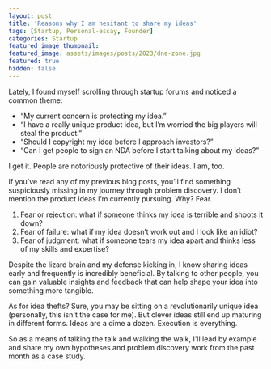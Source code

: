 ```yaml
---
layout: post
title: 'Reasons why I am hesitant to share my ideas'
tags: [Startup, Personal-essay, Founder]
categories: Startup
featured_image_thumbnail:
featured_image: assets/images/posts/2023/dne-zone.jpg
featured: true
hidden: false
---
```

Lately, I found myself scrolling through startup forums and noticed a common theme:

- “My current concern is protecting my idea.”
- “I have a really unique product idea, but I’m worried the big players will steal the product.”
- “Should I copyright my idea before I approach investors?”
- “Can I get people to sign an NDA before I start talking about my ideas?”

I get it. People are notoriously protective of their ideas. I am, too.

If you’ve read any of my previous blog posts, you’ll find something suspiciously missing in my journey through problem discovery. I don’t mention the product ideas I’m currently pursuing. Why? Fear.

1. Fear or rejection: what if someone thinks my idea is terrible and shoots it down?
2. Fear of failure: what if my idea doesn’t work out and I look like an idiot?
3. Fear of judgment: what if someone tears my idea apart and thinks less of my skills and expertise?

Despite the lizard brain and my defense kicking in, I know sharing ideas early and frequently is incredibly beneficial. By talking to other people, you can gain valuable insights and feedback that can help shape your idea into something more tangible.

As for idea thefts? Sure, you may be sitting on a revolutionarily unique idea (personally, this isn't the case for me). But clever ideas still end up maturing in different forms. Ideas are a dime a dozen. Execution is everything.

So as a means of talking the talk and walking the walk, I'll lead by example and share my own hypotheses and problem discovery work from the past month as a case study.
